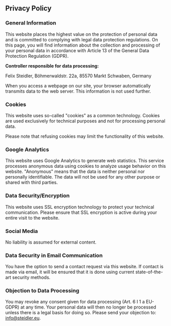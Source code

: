 ## Privacy Policy

### General Information

This website places the highest value on the protection of personal data and is committed to complying with legal data protection regulations. On this page, you will find information about the collection and processing of your personal data in accordance with Article 13 of the General Data Protection Regulation (GDPR).

**Controller responsible for data processing:**

Felix Steidler,
Böhmerwaldstr. 22a,
85570 Markt Schwaben,
Germany

When you access a webpage on our site, your browser automatically transmits data to the web server. This information is not used further.

### Cookies

This website uses so-called "cookies" as a common technology. Cookies are used exclusively for technical purposes and not for processing personal data.

Please note that refusing cookies may limit the functionality of this website.

### Google Analytics

This website uses Google Analytics to generate web statistics. This service processes anonymous data using cookies to analyze usage behavior on this website. "Anonymous" means that the data is neither personal nor personally identifiable. The data will not be used for any other purpose or shared with third parties.

### Data Security/Encryption

This website uses SSL encryption technology to protect your technical communication. Please ensure that SSL encryption is active during your entire visit to the website.

### Social Media

No liability is assumed for external content.

### Data Security in Email Communication

You have the option to send a contact request via this website. If contact is made via email, it will be ensured that it is done using current state-of-the-art security methods.

### Objection to Data Processing

You may revoke any consent given for data processing (Art. 6 I 1 a EU-GDPR) at any time. Your personal data will then no longer be processed unless there is a legal basis for doing so. Please send your objection to: info@steidler.eu.